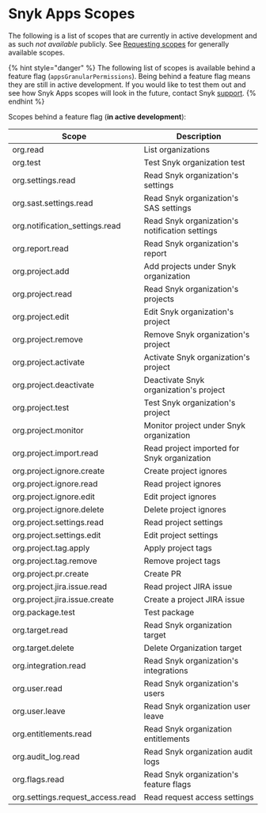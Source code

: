 # Snyk Apps Scopes

The following is a list of scopes that are currently in active development and as such _not available_ publicly. See [Requesting scopes](getting-started-with-snyk-apps/create-an-app-via-the-api.md#requesting-scopes) for generally available scopes.

{% hint style="danger" %}
The following list of scopes is available behind a feature flag (`appsGranularPermissions`). Being behind a feature flag means they are still in active development. If you would like to test them out and see how Snyk Apps scopes will look in the future, contact Snyk [support](https://snyk.io/contact-us/).
{% endhint %}

Scopes behind a feature flag (**in active development**):

| Scope                             | Description                                    |
| --------------------------------- | ---------------------------------------------- |
| org.read                          | List organizations                             |
| org.test                          | Test Snyk organization test                    |
| org.settings.read                 | Read Snyk organization's settings              |
| org.sast.settings.read            | Read Snyk organization's SAS settings          |
| org.notification\_settings.read   | Read Snyk organization's notification settings |
| org.report.read                   | Read Snyk organization's report                |
| org.project.add                   | Add projects under Snyk organization           |
| org.project.read                  | Read Snyk organization's projects              |
| org.project.edit                  | Edit Snyk organization's project               |
| org.project.remove                | Remove Snyk organization's project             |
| org.project.activate              | Activate Snyk organization's project           |
| org.project.deactivate            | Deactivate Snyk organization's project         |
| org.project.test                  | Test Snyk organization's project               |
| org.project.monitor               | Monitor project under Snyk organization        |
| org.project.import.read           | Read project imported for Snyk organization    |
| org.project.ignore.create         | Create project ignores                         |
| org.project.ignore.read           | Read project ignores                           |
| org.project.ignore.edit           | Edit project ignores                           |
| org.project.ignore.delete         | Delete project ignores                         |
| org.project.settings.read         | Read project settings                          |
| org.project.settings.edit         | Edit project settings                          |
| org.project.tag.apply             | Apply project tags                             |
| org.project.tag.remove            | Remove project tags                            |
| org.project.pr.create             | Create PR                                      |
| org.project.jira.issue.read       | Read project JIRA issue                        |
| org.project.jira.issue.create     | Create a project JIRA issue                    |
| org.package.test                  | Test package                                   |
| org.target.read                   | Read Snyk organization target                  |
| org.target.delete                 | Delete Organization target                     |
| org.integration.read              | Read Snyk organization's integrations          |
| org.user.read                     | Read Snyk organization's users                 |
| org.user.leave                    | Read Snyk organization user leave              |
| org.entitlements.read             | Read Snyk organization entitlements            |
| org.audit\_log.read               | Read Snyk organization audit logs              |
| org.flags.read                    | Read Snyk organization's feature flags         |
| org.settings.request\_access.read | Read request access settings                   |
